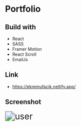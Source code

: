 # Portfolio

## Build with

- React
- SASS
- Framer Motion
- React Scroll
- EmailJs

## Link

- https://ekremufacik.netlify.app/

## Screenshot

<img src="/portfolio2.png" alt="user" style="zoom: 200%;" />
